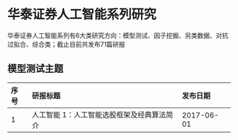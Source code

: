 # 华泰证券人工智能系列研究
华泰证券人工智能系列有6大类研究方向：模型测试、因子挖掘、另类数据、对抗过拟合、综合类；截止目前共发布71篇研报
## 模型测试主题
|序号|研报标题|发布日期|
|:---|:---|:---|
|1|人工智能 1：人工智能选股框架及经典算法简介|2017-06-01|

